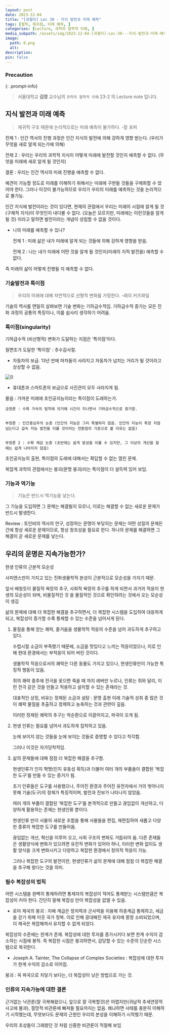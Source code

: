 ```yaml
---
layout: post
date: 2023-12-04
title: "[과철이] Lec 30 - 지식 발전과 미래 예측"
tags: [철학, 특이점, 미래 예측, ]
categories: [Lecture, 과학의 철학적 이해, ]
media_subpath: /assets/img/2023-12-04-[과철이]-Lec-30---지식-발전과-미래-예측.md
image:
  path: 0.png
  alt:  
description:  
pin: false
---
```



### Precaution


{: .prompt-info}


> 서울대학교 **김영** 교수님의 `과학의 철학적 이해` 23-2 의 Lecture note 입니다. 


## 지식 발전과 미래 예측


> 재귀적 구조 때문에 논리적으로는 미래 예측이 불가하다.  -칼 포퍼


전제 1 : 인간 역사의 진행 과정은 인간 지식의 발전에 의해 강하게 영향 받는다. (우리가 무엇을 새로 알게 되는가에 의해)


전제 2 : 우리는 우리의 과학적 지식이 어떻게 미래에 발전할 것인지 예측할 수 없다. (무엇을 미래에 새로 알게 될 것인지)


결론 : 우리는 인간 역사의 미래 진행을 예측할 수 없다.


예견이 가능할 정도로 미래를 이해하기 위해서는 미래에 구현될 것들을 구체화할 수 었어야 한다. 그러나 이것이 불가능하므로 우리가 우리의 미래를 예측하는 것을 논리적으로 불가능.


인간 지식에 발전이라는 것이 있다면, 현재의 관점에서 우리는 미래의 시점에 알게 될 것(구체적 지식)이 무엇인지 내다볼 수 없다. (오늘은 모르지만, 미래에는 이런것들을 알게 될 것) 이라고 말하면 발전이라는 개념이 성립할 수 없을 것이다.

- 나의 미래를 예측할 수 있나?

	전제 1 : 미래 삶은 내가 미래에 알게 되는 것들에 의해 강하게 영향을 받음.


	전제 2 : 나는 내가 미래에 어떤 것을 알게 될 것인지(미래의 지적 발전을) 예측할 수 없다.


즉 미래의 삶이 어떻게 진행될 지 예측할 수 없다.


### 기술발전과 특이점


> 우리의 미래에 대해 자연적으로 선형적 변화를 가정한다.  -레이 커즈와일


기술의 역사를 면밀히 살펴보면 기술 변화는 기하급수적임. 기하급수적 증가는 모든 진화 과정의 공통의 특징이나, 이를 쉽사리 생각하기 어려움.


### 특이점(singularity)


기하급수적 (비선형적) 변화가 도달하는 지점은 ’특이점’이다.


칠면조가 도달한 ‘특이점’ : 추수감사절.

- 자동차의 보급. 13년 만에 마차들이 사라지고 자동차가 넘치는 거리가 될 것이라고 상상할 수 없음.

![0](/0.png)

- 휴대폰과 스마트폰의 보급으로 사진관이 모두 사라지게 됨.

물음 : 가까운 미래에 초인공지능이라는 특이점이 도래하는가.


	긍정론 : 수확 가속의 법칙에 의거해 시간이 지나면서 기하급수적으로 증가함.


	부정론 : 인간중심주의 논증 (인간의 지능은 그리 특별하지 않음. 인간의 지능이 특정 지점 넘는다고 급속 지능 발전을 이룰 것이라는 전환점의 기준으로 볼 이유는 없음)


	부정론 2 : 수확 체감 논증 (초반에는 쉽게 발성을 이룰 수 있지만, 그 이상의 개선을 할 때는 쉽게 나아지지 않음)


초인공지능의 출현, 특이점의 도래에 대해서는 확답할 수 없는 열린 문제.


복잡계 과학의 관점에서는 붕괴(문명 붕괴)라는 특이점이 더 설득력 있어 보임.


### 기능과 역기능


> 기능은 반드시 역기능을 낳는다.


그 기능을 도입하면 그 문제는 해결될지 모르나, 이로는 해결할 수 없는 새로운 문제가 반드시 발생한다.


Review : 토인비의 역사의 연구, 성장하는 문명이 부닺히는 문제는 어떤 성질의 문제든 간에 항상 새로운 문제이므로, 항상 창조성을 필요로 한다. 하나의 문제를 해결하면 그 해결이 곧 새로운 문제를 낳는다.


## 우리의 운명은 지속가능한가?


현생 인류의 근본적 모순성


사피엔스만이 가지고 있는 진화생물학적 본성이 근본적으로 모순성을 가지기 때문.


앞서 배웠듯이 물질적 욕망의 추구, 사회적 욕망의 추구를 하게 되면서 과거의 적응이 현생의 모순성이 되며, 비물질적인 것 을 물질적인 것으로 확인하려는 것에서 오는 모순성이 생김


삶의 문제에 대해 더 복잡한 해결을 추구하면서, 더 복잡한 시스템을 도입하여 대응하게 되고, 복잡성이 증가할 수록 통제할 수 있는 수준을 넘어서게 된다.

1. 물질을 통해 얻는 쾌락, 즐거움을 생물학적 적응의 수준을 넘어 과도하게 추구하고 있다.

	수렵시절 소금이 부족했기 때문에, 소금을 맛있다고 느끼는 적응이었으나, 이로 인해 현대 환경에서는 부적응이 되어 버린 것이다.


	생물학적 적응으로서의 쾌락은 다른 동물도 가지고 있으나, 현생인류만이 가능한 특징적 행동이 있음.


	쥐의 쾌락 중추에 전극을 꽂으면 죽을 때 까지 레버만 누르나, 인류는 쥐와 달리, 이런 전극 같은 것을 만들고 적용하고 설치할 수 있는 존재라는 것.


	대표적인 상징, 비유는 정제된 소금과 설탕 : 문명 출현 이래 기술적 성취 중 많은 것이 쾌락 물질을 추출하고 정제하고 농축하는 것과 관련이 깊음.


	이러한 정제된 쾌락의 추구는 악순환으로 이끌어지고, 파국이 오게 됨.

2. 현생 인류는 필요를 넘어서 과도하게 집착하고 있음.

	눈에 보이지 않는 것들을 눈에 보이는 것들로 증명할 수 있다고 착각함.


	그러나 이것은 자가당착적임.

3. 삶의 문제들에 대해 점점 더 복잡한 해결을 추구함.

	현생인류가 인지 혁명(인지 유동성 획득)과 더불어 여러 개의 부품들이 결합된 ’복잡한 도구’를 만들 수 있는 증거가 됨.


	초기 인류들은 도구를 사용했으나, 주어진 환경과 주어진 유전자에서 거의 벗어나지 못해 기술(도구)의 정체가 특징적이며, 발전과 진보가 나타나지 않았음.


	여러 개의 부품이 결합된 ’복잡한 도구’를 본격적으로 만들고 끊임없이 개선하고, 다양하게 활용하는 존재는 현생인류 뿐이다.


	현생인류 만이 사물의 새로운 조합을 통해 사물들을 편집, 재편집하여 새롭고 다양한 종류의 복잡한 도구를 만들어옴.


	끊임없는 개선, 혁신을 이루어 오고, 사회 구조의 변화도 거듭되어 옴. 다른 존재들은 생활양식에 변화가 있으려면 유전적 변화가 있어야 하나, 이러한 변화 없이도 생활 양식을 크게 변화시키고 다양하고 복잡한 환경에서 창의적 적응이 가능.


	그러나 복잡한 도구의 발전이란, 현생인류가 삶의 문제에 대해 점점 더 복잡한 해결을 추구해 왔다는 것을 의미.


### 필수 복잡성의 법칙


어떤 시스템을 완벽히 통제하려면 통제자의 복잡성이 적어도 통제받는 시스템만큼은 복잡성이 커야 한다. 간단히 말해 복잡성 만이 복잡성을 없앨 수 있음.

- 로마 제국의 붕괴 : 지배 계급은 정치력과 군사력을 이용해 하층계급 통제하고, 세금을 걷기 위해 이웃 국가 정복. 이로 인해 광대해진 제국 유지에 몽땅 소비되었으며, 이 제국은 복잡해져서 유지할 수 없게 되었다.

복잡성의 수준에는 한계가 존재. 복잡성에 대한 투자를 증가시키다 보면 한계 수익이 감소하는 시점에 봉착. 즉 복잡한 시점은 붕괴하면서, 감당할 수 있는 수준의 단순한 시스템으로 복귀한다.

- Joseph A. Tainter, The Collapse of Complex Societies : 복잡성에 대한 투자가 한계 수익의 감소로 이어짐.

붕괴 : 꼭 파국으로 치닿기 보다는, 더 복잡성이 낮은 방법으로 가는 것.


### 인류의 지속가능에 대한 결론


근거없는 낙관론(잘 극복해왔으니, 앞으로 잘 극복할것)은 어렵지만(귀납적 추세연장적 사고에 불과), 절망적 비관론에 빠져들 필요까지는 없음. 왜냐하면 사태를 충분히 이해하기 시작했는데, 무엇보다도 문제의 근원인 우리의 본성을 이해하기 시작했기 때문.


우리의 조상들이 그래왔던 것 처럼 신중한 비관론이 적절해 보임



<script>
  window.MathJax = {
    tex: {
      macros: {
        R: "\\mathbb{R}",
        N: "\\mathbb{N}",
        Z: "\\mathbb{Z}",
        Q: "\\mathbb{Q}",
        C: "\\mathbb{C}",
        proj: "\\operatorname{proj}",
        rank: "\\operatorname{rank}",
        im: "\\operatorname{im}",
        dom: "\\operatorname{dom}",
        codom: "\\operatorname{codom}",
        argmax: "\\operatorname*{arg\,max}",
        argmin: "\\operatorname*{arg\,min}"
      },
      tags: "ams",
      strict: false
    },
    options: {
      skipHtmlTags: ["script", "noscript", "style", "textarea", "pre"]
    }
  };
</script>
<script async src="https://cdn.jsdelivr.net/npm/mathjax@3/es5/tex-mml-chtml.js"></script>
